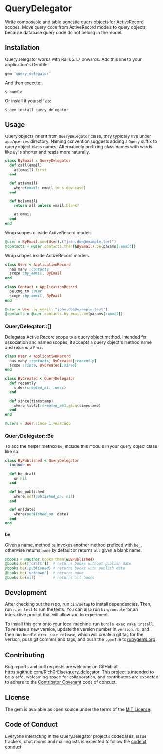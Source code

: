 # QueryDelegator

Write composable and table agnostic query objects for ActiveRecord scopes. Move query code from ActiveRecord models to query objects, because database query code do not belong in the model.

## Installation

QueryDelegator works with Rails 5.1.7 onwards. Add this line to your application's Gemfile:

```ruby
gem 'query_delegator'
```

And then execute:

    $ bundle

Or install it yourself as:

    $ gem install query_delegator

## Usage

Query objects inherit from `QueryDelegator` class, they typically live under `app/queries` directory.
Naming convention suggests adding a `Query` suffix to query object class names.
Alternatively prefixing class names with words like `By` is shorter and reads more naturally.

```ruby
class ByEmail < QueryDelegator
  def call(email)
    at(email).first
  end

  def at(email)
    where(email: email.to_s.downcase)
  end

  def be(email)
    return all unless email.blank?

    at email
  end
end
```

Wrap scopes outside ActiveRecord models.

```ruby
@user = ByEmail.new(User).("john.doe@example.test")
@contacts = @user.contacts.then(&ByEmail).be(params[:email])
```

Wrap scopes inside ActiveRecord models.

```ruby
class User < ApplicationRecord
  has_many :contacts
  scope :by_email, ByEmail
end

class Contact < ApplicationRecord
  belong_to :user
  scope :by_email, ByEmail
end

@user = User.by_email.("john.doe@example.test")
@contacts = @user.contacts.by_email.be(params[:email])
```

### QueryDelegator::[]

Delegates Active Record scope to a query object method.
Intended for association and named scopes, it accepts a query object's method name and returns a `Proc`.

```ruby
class User < ApplicationRecord
  has_many :contacts, ByCreated[:recently]
  scope :since, ByCreated[:since]
end

class ByCreated < QueryDelegator
  def recently
    order(created_at: :desc)
  end

  def since(timestamp)
    where table[:created_at].gteq(timestamp)
  end
end

@users = User.since 1.year.ago
```

### QueryDelegator::Be

To add the helper method `be`, include this module in your query object class like so:

```ruby
class ByPublished < QueryDelegator
  include Be

  def be_draft
    on nil
  end

  def be_published
    where.not(published_on: nil)
  end

  def on(date)
    where(published_on: date)
  end
end
```

#### be

Given a name, method `be` invokes another method prefixed with `be_`, otherwise
returns `none` by default or
returns `all` given a blank name.

```ruby
@books = @author.books.then(&ByPublished)
@books.be(['draft'])  # returns books without publish date
@books.be(:published) # returns books with publish date
@books.be('unknown')  # returns none
@books.be(nil)        # returns all books
```

## Development

After checking out the repo, run `bin/setup` to install dependencies. Then, run `rake test` to run the tests. You can also run `bin/console` for an interactive prompt that will allow you to experiment.

To install this gem onto your local machine, run `bundle exec rake install`. To release a new version, update the version number in `version.rb`, and then run `bundle exec rake release`, which will create a git tag for the version, push git commits and tags, and push the `.gem` file to [rubygems.org](https://rubygems.org).

## Contributing

Bug reports and pull requests are welcome on GitHub at https://github.com/RichOrElse/query_delegator. This project is intended to be a safe, welcoming space for collaboration, and contributors are expected to adhere to the [Contributor Covenant](http://contributor-covenant.org) code of conduct.

## License

The gem is available as open source under the terms of the [MIT License](https://opensource.org/licenses/MIT).

## Code of Conduct

Everyone interacting in the QueryDelegator project’s codebases, issue trackers, chat rooms and mailing lists is expected to follow the [code of conduct](https://github.com/RichOrElse/query_delegator/blob/master/CODE_OF_CONDUCT.md).
